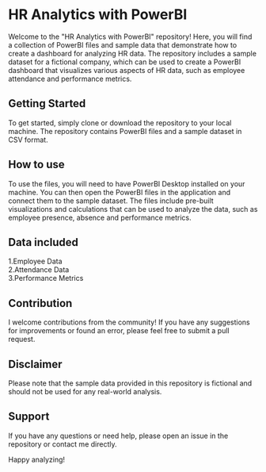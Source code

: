 # HR Analytics with PowerBI
Welcome to the "HR Analytics with PowerBI" repository! Here, you will find a collection of PowerBI files and sample data that demonstrate how to create a dashboard for analyzing HR data. The repository includes a sample dataset for a fictional company, which can be used to create a PowerBI dashboard that visualizes various aspects of HR data, such as employee attendance and performance metrics.

## Getting Started
To get started, simply clone or download the repository to your local machine. The repository contains PowerBI files and a sample dataset in CSV format.

## How to use
To use the files, you will need to have PowerBI Desktop installed on your machine. You can then open the PowerBI files in the application and connect them to the sample dataset. The files include pre-built visualizations and calculations that can be used to analyze the data, such as employee presence, absence and performance metrics.

## Data included
1.Employee Data <br>
2.Attendance Data <br>
3.Performance Metrics <br> 
 
## Contribution
I welcome contributions from the community! If you have any suggestions for improvements or found an error, please feel free to submit a pull request.

## Disclaimer
Please note that the sample data provided in this repository is fictional and should not be used for any real-world analysis.

## Support
If you have any questions or need help, please open an issue in the repository or contact me directly.

Happy analyzing!
